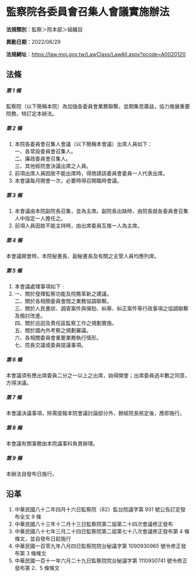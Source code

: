 # 監察院各委員會召集人會議實施辦法




**法規類別**：監察＞院本部＞組織目

**異動日期**：2022/06/29  

**法規網址**：https://law.moj.gov.tw/LawClass/LawAll.aspx?pcode=A0020120



## 法條
##### 第 1 條
監察院（以下簡稱本院）為加強各委員會業務聯繫，並期集思廣益，協力推展重要院務，特訂定本辦法。

##### 第 2 條
1. 本院各委員會召集人會議（以下簡稱本會議）出席人員如下：  
一、各常設委員會召集人。  
二、廉政委員會召集人。  
三、其他經院會決議出席之人員。
1. 前項出席人員因故不能出席時，得商請該委員會委員一人代表出席。
1. 本會議每月開會一次，必要時得召開臨時會議。

##### 第 3 條
1. 本會議由本院副院長召集，並為主席。副院長出缺時，由院長就各委員會召集人中指定一人擔任之。
1. 前項人員因故不能主持時，由出席委員互推一人為主席。

##### 第 4 條
本會議開會時，本院秘書長、副秘書長及有關之主管人員均應列席。

##### 第 5 條
1. 本會議處理事項如下﹕
1. 一、關於發揮監察功能及院務革新之建議。  
二、關於各相關委員會間之業務協調聯繫。  
三、關於人民書狀、調查案件與彈劾、糾舉、糾正案件等行政事項之協調聯繫及檢討改進。  
四、關於巡迴及責任區監察工作之規劃實施。  
五、關於國內外考察之規劃審議。  
六、各相關委員會重要業務執行情形。  
七、院長交議或委員提議事項。

##### 第 6 條
本會議須有應出席委員二分之一以上之出席，始得開會；出席委員過半數之同意，方得決議。

##### 第 7 條
本會議決議事項，除需提報本院會議討論部分外，餘經院長核定後，應即施行。

##### 第 8 條
本會議有關事務由本院議事科負責辦理。

##### 第 9 條
本辦法自發布日施行。

## 沿革
1. 中華民國八十二年四月十六日監察院（82）監台院議字第 931  號公告訂定發布全文 9  條
1. 中華民國八十三年十二月十三日監察院第二屆第二十四次會議修正發布
1. 中華民國八十七年三月二十四日監察院第二屆第七十八次會議修正發布第 4  條條文，並自發布日起施行
1. 中華民國一百零九年八月四日監察院院台秘議字第 1090930965 號令修正發布第 3  條條文
1. 中華民國一百十一年六月二十九日監察院院台秘議字第 1110930741 號令修正發布第 2、5 條條文

